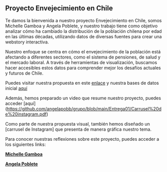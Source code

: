 ## Proyecto Envejecimiento en Chile

Te damos la bienvenida a nuestro proyecto Envejecimiento en Chile, somos Michelle Gamboa y Angela Poblete, y nuestro trabajo tiene como objetivo analizar cómo ha cambiado la distribución de la población chilena por edad en las últimas décadas, utilizando datos de diversas fuentes para crear una webstory interactiva. 

Nuestro enfoque se centra en cómo el envejecimiento de la población está afectando a diferentes sectores, como el sistema de pensiones, de salud y el mercado laboral. A través de herramientas de visualización, buscamos hacer accesibles estos datos para comprender mejor los desafíos actuales y futuros de Chile. 

Puedes visitar nuestra propuesta en este [enlace](https://github.com/angelapobb/grupo/blob/main/Entrega01/Propuesta%20de%20investigaci%C3%B3n.md) y nuestra bases de datos inicial [aquí](https://github.com/angelapobb/grupo/blob/main/Entrega01/Bases%20de%20datos%20inicial.md)

Además, hemos preparado un video que resume nuestro proyecto, puedes acceder [aquí] (https://github.com/angelapobb/grupo/blob/main/Entrega01/Carrusel%20de%20instagram.pdf)

Como parte de nuestra propuesta visual, también hemos diseñado un [carrusel de Instagram] que presenta de manera gráfica nuestro tema.

Para conocer nuestras reflexiones sobre este proyecto, puedes acceder a los siguientes links:

**[Michelle Gamboa](https://github.com/angelapobb/grupo/blob/main/Entrega01/An%C3%A1lisis%20cr%C3%ADtico%20Michelle%20Gamboa%20Palma.md)**

**[Angela Poblete](https://github.com/angelapobb/grupo/blob/main/Entrega01/An%C3%A1lisis%20cr%C3%ADtico%20Angela%20Poblete.md)**
